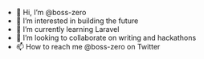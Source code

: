 - 👋 Hi, I’m @boss-zero
- 👀 I’m interested in building the future
- 🌱 I’m currently learning Laravel
- 💞️ I’m looking to collaborate on writing and hackathons
- 📫 How to reach me @boss-zero on Twitter

<!---
boss-zero/boss-zero is a ✨ special ✨ repository because its `README.md` (this file) appears on your GitHub profile.
You can click the Preview link to take a look at your changes.
--->
